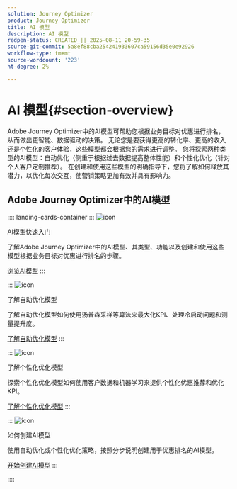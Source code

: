 ```yaml
---
solution: Journey Optimizer
product: Journey Optimizer
title: AI 模型
description: AI 模型
redpen-status: CREATED_||_2025-08-11_20-59-35
source-git-commit: 5a8ef88cba254241933607ca59156d35e0e92926
workflow-type: tm+mt
source-wordcount: '223'
ht-degree: 2%

---
```



# AI 模型{#section-overview}

Adobe Journey Optimizer中的AI模型可帮助您根据业务目标对优惠进行排名，从而做出更智能、数据驱动的决策。 无论您是要获得更高的转化率、更高的收入还是个性化的客户体验，这些模型都会根据您的需求进行调整。 您将探索两种类型的AI模型：自动优化（侧重于根据过去数据提高整体性能）和个性化优化（针对个人客户定制推荐）。 在创建和使用这些模型的明确指导下，您将了解如何释放其潜力，以优化每次交互，使营销策略更加有效并具有影响力。

## Adobe Journey Optimizer中的AI模型

:::: landing-cards-container
:::
![icon](https://cdn.experienceleague.adobe.com/icons/circle-play.svg?lang=zh-Hans)

AI模型快速入门

了解Adobe Journey Optimizer中的AI模型、其类型、功能以及创建和使用这些模型根据业务目标对优惠进行排名的步骤。

[浏览AI模型](../using/offers/ranking/ai-models.md)
:::

:::
![icon](https://cdn.experienceleague.adobe.com/icons/chart-line.svg?lang=zh-Hans)

了解自动优化模型

了解自动优化模型如何使用汤普森采样等算法来最大化KPI、处理冷启动问题和测量提升度。

[了解自动优化模型](../using/offers/ranking/auto-optimization-model.md)
:::

:::
![icon](https://cdn.experienceleague.adobe.com/icons/bullseye.svg?lang=zh-Hans)

了解个性化优化模型

探索个性化优化模型如何使用客户数据和机器学习来提供个性化优惠推荐和优化KPI。

[了解个性化优化模型](../using/offers/ranking/personalized-optimization-model.md)
:::

:::
![icon](https://cdn.experienceleague.adobe.com/icons/list-check.svg?lang=zh-Hans)

如何创建AI模型

使用自动优化或个性化优化策略，按照分步说明创建用于优惠排名的AI模型。

[开始创建AI模型](../using/offers/ranking/create-ranking-strategies.md)
:::

::::
